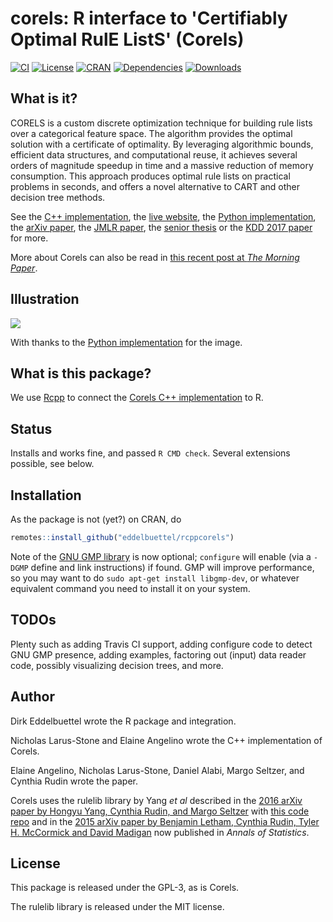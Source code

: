 
# corels: R interface to 'Certifiably Optimal RulE ListS' (Corels)

[![CI](https://github.com/corels/rcppcorels/actions/workflows/ci.yaml/badge.svg)](https://github.com/corels/rcppcorels/actions/workflows/ci.yaml)
[![License](https://eddelbuettel.github.io/badges/GPL2+.svg)](https://www.gnu.org/licenses/gpl-2.0.html)
[![CRAN](https://www.r-pkg.org/badges/version/corels)](https://cran.r-project.org/package=corels)
[![Dependencies](https://tinyverse.netlify.app/badge/corels)](https://cran.r-project.org/package=corels)
[![Downloads](https://cranlogs.r-pkg.org/badges/corels?color=brightgreen)](https://www.r-pkg.org:443/pkg/corels)

## What is it?

CORELS is  a custom discrete  optimization technique for building  rule lists
over a categorical feature space. The algorithm provides the optimal solution
with a certificate of optimality. By leveraging algorithmic bounds, efficient
data  structures, and  computational  reuse, it  achieves  several orders  of
magnitude speedup in time and a massive reduction of memory consumption. This
approach produces  optimal rule lists  on practical problems in  seconds, and
offers a novel alternative to CART and other decision tree methods.

See the [C++ implementation](https://github.com/corels/corels), the
[live website](https://corels.cs.ubc.ca/corels), the [Python
implementation](https://github.com/corels/pycorels), the [arXiv
paper](https://arxiv.org/abs/1704.01701), the [JMLR
paper](https://www.jmlr.org/papers/volume18/17-716/17-716.pdf), the [senior
thesis](https://corels.cs.ubc.ca/corels/Larus-Stone_thesis.pdf) or the [KDD 2017
paper](https://www.kdd.org/kdd2017/papers/view/learning-certifiably-optimal-rule-lists-for-categorical-data)
for more.

More about Corels can also be read in [this recent post at _The Morning Paper_](https://blog.acolyer.org/2019/10/30/corels/).

## Illustration

![](https://raw.githubusercontent.com/fingoldin/pycorels/master/utils/Corels.png)

With thanks to the [Python
implementation](https://github.com/corels/pycorels) for the image.

## What is this package?

We use [Rcpp](https://github.com/RcppCore/Rcpp) to connect the [Corels C++
implementation](https://github.com/corels/corels) to R.

## Status

Installs and works fine, and passed `R CMD check`. Several extensions
possible, see below.

## Installation

As the package is not (yet?) on CRAN, do

```r
remotes::install_github("eddelbuettel/rcppcorels")
```

Note of the [GNU GMP library](https://gmplib.org/) is now optional;
`configure` will enable (via a `-DGMP` define and link instructions) if
found. GMP will improve performance, so you may want to do `sudo apt-get
install libgmp-dev`, or whatever equivalent command you need to install it on
your system.

## TODOs

Plenty such as adding Travis CI support, adding configure code to detect GNU
GMP presence, adding examples, factoring out (input) data reader code,
possibly visualizing decision trees, and more.

## Author

Dirk Eddelbuettel wrote the R package and integration.

Nicholas Larus-Stone and Elaine Angelino wrote the C++ implementation of
Corels.

Elaine Angelino, Nicholas Larus-Stone, Daniel Alabi, Margo Seltzer, and
Cynthia Rudin wrote the paper.

Corels uses the rulelib library by Yang _et al_ described in the [2016 arXiv paper
by Hongyu Yang, Cynthia Rudin, and Margo Seltzer](https://arxiv.org/abs/1602.08610) with
[this code repo](https://github.com/Hongyuy/sbrl) and in the [2015 arXiv
paper by Benjamin Letham, Cynthia Rudin, Tyler H. McCormick and David
Madigan](https://arxiv.org/abs/1511.01644) now published in _Annals of Statistics_.

## License

This package is released under the GPL-3, as is Corels.

The rulelib library is released under the MIT license.
